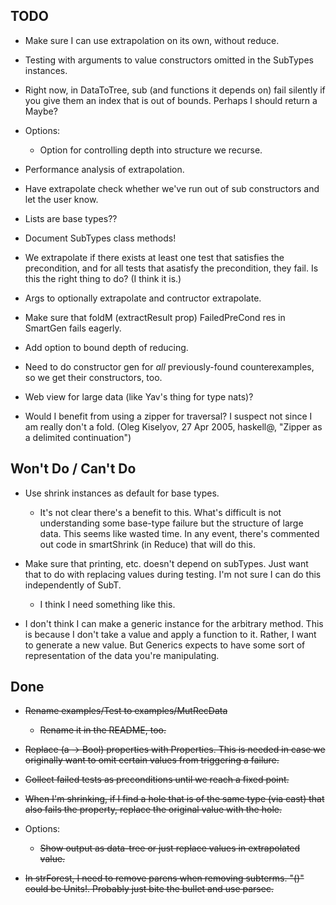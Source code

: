 TODO
-----------------------------------------------

* Make sure I can use extrapolation on its own, without reduce.

* Testing with arguments to value constructors omitted in the SubTypes
  instances.

* Right now, in DataToTree, sub (and functions it depends on) fail silently if
  you give them an index that is out of bounds.  Perhaps I should return a
  Maybe?  

* Options:
  * Option for controlling depth into structure we recurse.

* Performance analysis of extrapolation.

* Have extrapolate check whether we've run out of sub constructors and let the
  user know.

* Lists are base types??

* Document SubTypes class methods!

* We extrapolate if there exists at least one test that satisfies the
  precondition, and for all tests that asatisfy the precondition, they fail.  Is
  this the right thing to do?  (I think it is.)

* Args to optionally extrapolate and contructor extrapolate.

* Make sure that foldM (extractResult prop) FailedPreCond res in SmartGen fails
  eagerly.

* Add option to bound depth of reducing.

* Need to do constructor gen for *all* previously-found counterexamples, so we
get their constructors, too.

* Web view for large data (like Yav's thing for type nats)?

* Would I benefit from using a zipper for traversal?  I suspect not since I am
  really don't a fold. (Oleg Kiselyov, 27 Apr 2005, haskell\@, "Zipper as a delimited continuation")

Won't Do / Can't Do
-----------------------------------------------
* Use shrink instances as default for base types.

  * It's not clear there's a benefit to this.  What's difficult is not
    understanding some base-type failure but the structure of large data.  This
    seems like wasted time.  In any event, there's commented out code in
    smartShrink (in Reduce) that will do this.

* Make sure that printing, etc. doesn't depend on subTypes.  Just want that to
  do with replacing values during testing.  I'm not sure I can do this
  independently of SubT.

  * I think I need something like this.

* I don't think I can make a generic instance for the arbitrary method.  This is
  because I don't take a value and apply a function to it.  Rather, I want to
  generate a new value.  But Generics expects to have some sort of
  representation of the data you're manipulating.

Done
-----------------------------------------------
* ~~Rename examples/Test to examples/MutRecData~~

  * ~~Rename it in the README, too.~~

* ~~Replace (a -> Bool) properties with Properties.  This is needed in case we
  originally want to omit certain values from triggering a failure.~~

* ~~Collect failed tests as preconditions until we reach a fixed point.~~

* ~~When I'm shrinking, if I find a hole that is of the same type (via cast)
  that also fails the property, replace the original value with the hole.~~

* Options:
  * ~~Show output as data-tree or just replace values in extrapolated value.~~

* ~~In strForest, I need to remove parens when removing subterms.  "()" could be
  Units!.  Probably just bite the bullet and use parsec.~~
